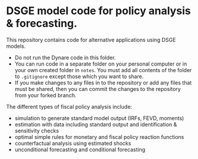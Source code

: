 # DSGE model code for policy analysis & forecasting.  

This repository contains code for alternative applications using DSGE models. 
- Do not run the Dynare code in this folder. 
- You can run code in a separate folder on your personal computer or in your own created folder in `notes`. You must add all contents of the folder to `.gitignore` except those which you want to share.
- If you make changes to any files in to the repository or add any files that must be shared, then you can commit the changes to the repository from your forked branch.

The different types of fiscal policy analysis include:
- simulation to generate standard model output (IRFs, FEVD, moments)
- estimation with data including standard output and identification & sensitivity checks
- optimal simple rules for monetary and fiscal policy reaction functions
- counterfactual analysis using estimated shocks
- unconditional forecasting and conditional forecasting